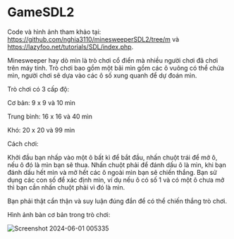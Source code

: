 # GameSDL2
Code và hình ảnh tham khảo tại: https://github.com/nghia3110/minesweeperSDL2/tree/m và https://lazyfoo.net/tutorials/SDL/index.php.

Minesweeper hay dò mìn là trò chơi cổ điển mà nhiều người chơi đã chơi trên máy tính. Trò chơi bao gồm một bãi mìn gồm các ô vuông có thể chứa mìn, người chơi sẽ dựa vào các ô số xung quanh để dự đoán mìn.

Trò chơi có 3 cấp độ: 

Cơ bản: 9 x 9 và 10 mìn

Trung bình: 16 x 16 và 40 mìn

Khó: 20 x 20 và 99 mìn

Cách chơi:

Khởi đầu bạn nhấp vào một ô bất kì để bắt đầu, nhấn chuột trái để mở ô, nếu ô đó là mìn bạn sẽ thua. Nhấn chuột phải để đánh dấu ô là mìn, khi bạn đánh dấu hết mìn và mở hết các ô ngoài mìn bạn sẽ chiến thắng. 
Bạn sử dụng các con số để xác định mìn, ví dụ nếu ô có số 1 và có một ô chưa mở thì bạn cần nhấn chuột phải vì đó là mìn.

Bạn phải thật cẩn thận và suy luận đúng đắn để có thể chiến thắng trò chơi.

Hình ảnh bàn cơ bản trong trò chơi:

![Screenshot 2024-06-01 005335](https://github.com/Tuyen0712/GameSDL2/assets/144357652/42d1b996-c9c2-4c0e-b2c2-047dd4ebc7ba)



